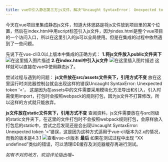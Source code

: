 ```yaml
---
title: vue中引入静态第三方js文件，解决"Uncaught SyntaxError： Unexpected token '＜'"
---
```

今天在vue项目里集成静态js文件，知道大体思路是将js文件放到项目里的某个位置，然后在index.html中用script标签引入js文件，因为index.html是整个vue项目的一个访问入口，所以在这里引入的js可以全局使用。但是在集成的过程中依然遇到了一些问题。

先说下在vue-cli3.0以上版本中集成的正确方式：
**1.将js文件放入public文件夹下**
![在这里插入图片描述](https://img-blog.csdnimg.cn/20201021113311255.png?x-oss-process=image/watermark,type_ZmFuZ3poZW5naGVpdGk,shadow_10,text_aHR0cHM6Ly9ibG9nLmNzZG4ubmV0L3FxXzM4NDA5MjY0,size_16,color_FFFFFF,t_70#pic_center)
**2.在index.html中引入js文件**
![在这里插入图片描述](https://img-blog.csdnimg.cn/20201021113613145.png?x-oss-process=image/watermark,type_ZmFuZ3poZW5naGVpdGk,shadow_10,text_aHR0cHM6Ly9ibG9nLmNzZG4ubmV0L3FxXzM4NDA5MjY0,size_16,color_FFFFFF,t_70#pic_center)
这样就可以直接在vue中使用静态js了。

尝试过程与遇到的问题：
**js文件放在src/assets文件夹下，引用方式不变**
放在这里运行时浏览器控制台就会出现这样的错误Uncaught SyntaxError: Unexpected token '<'，
这是因为在assets中的文件需要采用模块化方法导出和引入，引入时需使用import，打包时会按照webpack的规则打包，因为js文件不打算修改，所以这样的方式就只能放弃。

**js文件放在static文件夹下，引用方式不变**
查阅资料，js文件需要放在与src同级的static文件夹下，在这里的文件打包时不会按照webpack规则打包，会原样放入打包后的static中，尝试之后发现还是会出现Uncaught SyntaxError: Unexpected token '<'错误，这是因为这种方式适用于vue-cli版本为2.x的情况，而我的版本是4.3.1
![查看vue-cli版本](https://img-blog.csdnimg.cn/20201021114635250.png#pic_center)
**最后**
如果在测试过程中出现 “XX undefined”类似的错误，可以清理IDE缓存及浏览器缓存再进行测试。


 *如有不对的地方，欢迎评论指出哦~*